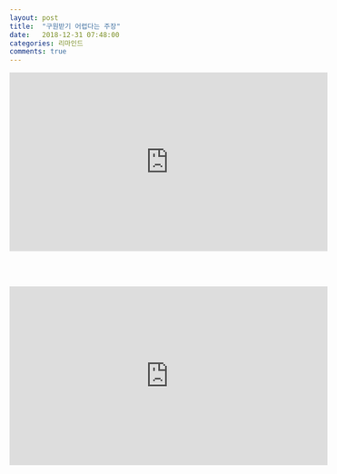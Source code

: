 ```yaml
---
layout: post
title:  "구원받기 어렵다는 주장"
date:   2018-12-31 07:48:00
categories: 리마인드
comments: true
---
```



<iframe width="560" height="315" src="https://www.youtube.com/embed/S-U73va_nwU" frameborder="0" allow="accelerometer; autoplay; encrypted-media; gyroscope; picture-in-picture" allowfullscreen></iframe>

<br><br>

<iframe width="560" height="315" src="https://www.youtube.com/embed/AUOZeKIawaQ" frameborder="0" allow="accelerometer; autoplay; encrypted-media; gyroscope; picture-in-picture" allowfullscreen></iframe>